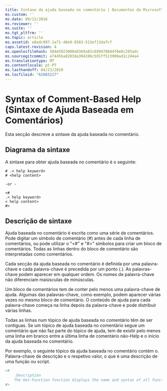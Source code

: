 ```yaml
---
title: Sintaxe da ajuda baseada no comentário | Documentos da Microsoft
ms.custom: ''
ms.date: 09/12/2016
ms.reviewer: ''
ms.suite: ''
ms.tgt_pltfrm: ''
ms.topic: article
ms.assetid: e8adc997-1a71-48e9-9383-513ef13da7cf
caps.latest.revision: 4
ms.openlocfilehash: 584e5923008e8369a83c699478844f0e0c295adc
ms.sourcegitcommit: e7445ba8203da304286c591ff513900ad1c244a4
ms.translationtype: MT
ms.contentlocale: pt-PT
ms.lasthandoff: 04/23/2019
ms.locfileid: "62083217"
---
```

# <a name="syntax-of-comment-based-help"></a>Syntax of Comment-Based Help (Sintaxe de Ajuda Baseada em Comentários)

Esta secção descreve a sintaxe da ajuda baseada no comentário.

## <a name="syntax-diagram"></a>Diagrama da sintaxe

 A sintaxe para obter ajuda baseada no comentário é o seguinte:

```
# .< help keyword>
# <help content>

-or -

<#
.< help keyword>
< help content>
#>
```

## <a name="syntax-description"></a>Descrição de sintaxe

 Ajuda baseada no comentário é escrita como uma série de comentários. Pode digitar um símbolo de comentário (#) antes de cada linha de comentários, ou pode utilizar o "\<#" e "#>" símbolos para criar um bloco de comentários. Todas as linhas dentro do bloco de comentário são interpretadas como comentários.

 Cada secção da ajuda baseada no comentário é definida por uma palavra-chave e cada palavra-chave é precedida por um ponto (.). As palavras-chave podem aparecer em qualquer ordem. Os nomes de palavra-chave não diferenciam maiúsculas de minúsculas.

 Um bloco de comentários tem de conter pelo menos uma palavra-chave de ajuda. Algumas das palavras-chave, como exemplo, podem aparecer várias vezes no mesmo bloco de comentário. O conteúdo de ajuda para cada palavra-chave começa na linha depois da palavra-chave e pode distribuir várias linhas.

 Todas as linhas num tópico de ajuda baseada no comentário têm de ser contíguas. Se um tópico de ajuda baseada no comentário segue um comentário que não faz parte do tópico de ajuda, tem de existir pelo menos uma linha em branco entre a última linha de comentário não-Help e o início da ajuda baseada no comentário.

 Por exemplo, o seguinte tópico da ajuda baseada no comentário contém o. Palavra-chave de descrição e o respetivo valor, o que é uma descrição de uma função ou script.

```powershell
<#
    .Description
    The Get-Function function displays the name and syntax of all functions in the session.
#>
```